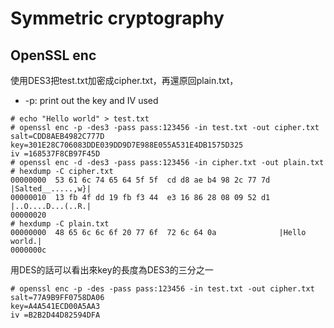 # Symmetric cryptography
## OpenSSL enc
使用DES3把test.txt加密成cipher.txt，再還原回plain.txt，
* -p: print out the key and IV used
```console
# echo "Hello world" > test.txt
# openssl enc -p -des3 -pass pass:123456 -in test.txt -out cipher.txt
salt=CDD8AEB4982C777D
key=301E28C706083DDE039DD9D7E988E055A531E4DB1575D325
iv =168537F8CB97F45D
# openssl enc -d -des3 -pass pass:123456 -in cipher.txt -out plain.txt
# hexdump -C cipher.txt
00000000  53 61 6c 74 65 64 5f 5f  cd d8 ae b4 98 2c 77 7d  |Salted__.....,w}|
00000010  13 fb 4f dd 19 fb f3 44  e3 16 86 28 08 09 52 d1  |..O....D...(..R.|
00000020
# hexdump -C plain.txt
00000000  48 65 6c 6c 6f 20 77 6f  72 6c 64 0a              |Hello world.|
0000000c
```
用DES的話可以看出來key的長度為DES3的三分之一
```console
# openssl enc -p -des -pass pass:123456 -in test.txt -out cipher.txt
salt=77A9B9FF0758DA06
key=A4A541ECD00A5AA3
iv =B2B2D44D82594DFA
```

